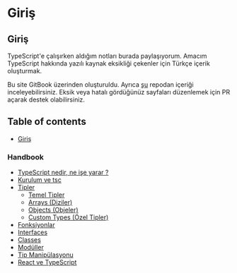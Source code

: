 # Giriş

## Giriş

TypeScript'e çalışırken aldığım notları burada paylaşıyorum. Amacım TypeScript hakkında yazılı kaynak eksikliği çekenler için Türkçe içerik oluşturmak.

Bu site GitBook üzerinden oluşturuldu. Ayrıca [şu](https://github.com/afatihyavasi/TypeScript-Notlari) repodan içeriği inceleyebilirsiniz. Eksik veya hatalı gördüğünüz sayfaları düzenlemek için PR açarak destek olabilirsiniz.

## Table of contents

* [Giriş](./)

### Handbook

* [TypeScript nedir, ne işe yarar ?](handbook/typescipt-nedir-ne-ise-yarar.md)
* [Kurulum ve tsc](handbook/kurulum-ve-tsc.md)
* [Tipler]()
  * [Temel Tipler](temel-tipler.md)
  * [Arrays \(Diziler\)](arrays-diziler.md)
  * [Objects \(Objeler\)](objects-objeler.md)
  * [Custom Types \(Özel Tipler\)](custom-types-oezel-tipler.md)
* [Fonksiyonlar](fonksiyonlar.md)
* [Interfaces](interfaces.md)
* [Classes](classes.md)
* [Modüller](modueller.md)
* [Tip Manipülasyonu](tip-manipuelasyonu.md)
* [React ve TypeScript](react-ve-typescript.md)

